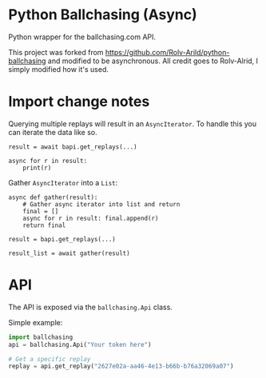 # Python Ballchasing (Async)

Python wrapper for the ballchasing.com API. 

This project was forked from https://github.com/Rolv-Arild/python-ballchasing and modified to be asynchronous. All credit goes to Rolv-Alrid, I simply modified how it's used.

# Import change notes

Querying multiple replays will result in an `AsyncIterator`. To handle this you can iterate the data like so.

```
result = await bapi.get_replays(...)

async for r in result:
    print(r)
```

Gather `AsyncIterator` into a `List`:

```
async def gather(result):
    # Gather async iterator into list and return
    final = []
    async for r in result: final.append(r)
    return final

result = bapi.get_replays(...)

result_list = await gather(result)
```


# API
The API is exposed via the `ballchasing.Api` class.

Simple example:
```python
import ballchasing
api = ballchasing.Api("Your token here")

# Get a specific replay
replay = api.get_replay("2627e02a-aa46-4e13-b66b-b76a32069a07")
```

